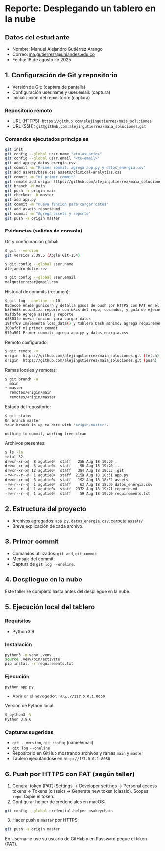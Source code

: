 # Reporte: Desplegando un tablero en la nube

## Datos del estudiante
- Nombre: Manuel Alejandro Gutiérrez Arango 
- Correo: ma.gutierreza@uniandes.edu.co
- Fecha: 18 de agosto de 2025

## 1. Configuración de Git y repositorio
- Versión de Git: (captura de pantalla)
- Configuración user.name y user.email: (captura)
- Inicialización del repositorio: (captura)

### Repositorio remoto
- URL (HTTPS): `https://github.com/alejingutierrez/maia_soluciones`
- URL (SSH): `git@github.com:alejingutierrez/maia_soluciones.git`

### Comandos ejecutados principales
```bash
git init
git config --global user.name "<tu-usuario>"
git config --global user.email "<tu-email>"
git add app.py datos_energia.csv
git commit -m "Primer commit: agrega app.py y datos_energia.csv"
git add assets/base.css assets/clinical-analytics.css
git commit -m "mi primer commit"
git remote add origin https://github.com/alejingutierrez/maia_soluciones.git
git branch -M main
git push -u origin main
git checkout -b master
git add app.py
git commit -m "nueva funcion para cargar datos"
git add assets reporte.md
git commit -m "Agrega assets y reporte"
git push -u origin master
```

### Evidencias (salidas de consola)
Git y configuración global:
```bash
$ git --version
git version 2.39.5 (Apple Git-154)

$ git config --global user.name
Alejandro Gutierrez

$ git config --global user.email
malgutierrezar@gmail.com
```

Historial de commits (resumen):
```bash
$ git log --oneline -n 10
05decce Añade gunicorn y detalla pasos de push por HTTPS con PAT en el reporte
b8f9658 Actualiza reporte con URLs del repo, comandos, y guía de ejecución local
92fd5fe Agrega assets y reporte
d3803fe nueva funcion para cargar datos
19f4f69 Implementa load_data() y tablero Dash mínimo; agrega requirements.txt
300afcf mi primer commit
970a501 Primer commit: agrega app.py y datos_energia.csv
```

Remoto configurado:
```bash
$ git remote -v
origin  https://github.com/alejingutierrez/maia_soluciones.git (fetch)
origin  https://github.com/alejingutierrez/maia_soluciones.git (push)
```

Ramas locales y remotas:
```bash
$ git branch -a
  main
* master
  remotes/origin/main
  remotes/origin/master
```

Estado del repositorio:
```bash
$ git status
On branch master
Your branch is up to date with 'origin/master'.

nothing to commit, working tree clean
```

Archivos presentes:
```bash
$ ls -la
total 32
drwxr-xr-x@  8 agutie04  staff   256 Aug 18 19:20 .
drwxr-xr-x@  3 agutie04  staff    96 Aug 18 19:20 ..
drwxr-xr-x@ 12 agutie04  staff   384 Aug 18 19:23 .git
-rw-r--r--@  1 agutie04  staff  2158 Aug 18 18:51 app.py
drwxr-xr-x@  6 agutie04  staff   192 Aug 18 18:32 assets
-rw-r--r--@  1 agutie04  staff    63 Aug 18 18:30 datos_energia.csv
-rw-r--r--@  1 agutie04  staff  2372 Aug 18 19:21 reporte.md
-rw-r--r--@  1 agutie04  staff    59 Aug 18 19:20 requirements.txt
```

## 2. Estructura del proyecto
- Archivos agregados: `app.py`, `datos_energia.csv`, carpeta `assets/`
- Breve explicación de cada archivo.

## 3. Primer commit
- Comandos utilizados: `git add`, `git commit`
- Mensaje del commit:
- Captura de `git log --oneline`.

## 4. Despliegue en la nube
Este taller se completó hasta antes del despliegue en la nube.

## 5. Ejecución local del tablero
### Requisitos
- Python 3.9

### Instalación
```bash
python3 -m venv .venv
source .venv/bin/activate
pip install -r requirements.txt
```

### Ejecución
```bash
python app.py
```
- Abrir en el navegador: `http://127.0.0.1:8050`

Versión de Python local:
```bash
$ python3 -V
Python 3.9.6
```

### Capturas sugeridas
- `git --version`, `git config` (name/email)
- `git log --oneline`
- Repositorio en GitHub mostrando archivos y ramas `main` y `master`
- Tablero ejecutándose en `http://127.0.0.1:8050`

## 6. Push por HTTPS con PAT (según taller)
1) Generar token (PAT): Settings → Developer settings → Personal access tokens → Tokens (classic) → Generate new token (classic). Scopes: `repo`. Copie el token.
2) Configurar helper de credenciales en macOS:
```bash
git config --global credential.helper osxkeychain
```
3) Hacer push a `master` por HTTPS:
```bash
git push -u origin master
```
En Username use su usuario de GitHub y en Password pegue el token (PAT).
